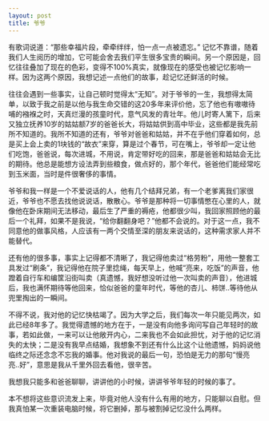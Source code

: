 ```yaml
---
layout: post
title: 爷爷
---
```

有歌词说道：“那些幸福片段，牵牵绊绊，怕一点一点被遗忘。” 记忆不靠谱，随着我们人生阅历的增加，它可能会舍去我们平生很多宝贵的瞬间。另一个原因是，回忆往往叠加了现在的色彩，变得不100%真实，就像现在的感受也被记忆影响一样。因为这两个原因，我想记述一点他们的故事，趁记忆还鲜活的时候。  

往往会遇到一些事实，让自己顿时觉得太“无知”。对于爷爷的一生，我想得太简单，以致于我之前是以他与我生命交错的这20多年来评价他，忘了他也有嗷嗷待哺的襁褓之时，天真烂漫的孩童时代，意气风发的青壮年。他儿时寄人篱下，后来又独立抚养10岁的姑姑额7岁的爸爸长大，将姑姑供到高中毕业，这些都是我先前所不知道的。我所不知道的还有，爷爷对爸爸和姑姑，并不在乎他们穿着如何，总是买上会上卖的1块钱的“故衣”来穿，算是过个春节，可在嘴上，爷爷却一定让他们吃饱，爸爸说，每次进城，不用说，肯定带好吃的回来，那是爸爸和姑姑会无比的期待。他总是能想方设法弄到些粮食，做点好的，那个年代，爸爸他们能经常吃到玉米面，当时是件很奢侈的事情。  

爷爷和我一样是一个不爱说话的人，他有几个结拜兄弟，有一个老爹离我们家很近，爷爷也不愿去找他说说话，散散心。爷爷是那种将一切事情憋在心里的人，就像他在卧床期间无法移动，最后生了严重的褥疮，他都很少叫，我回家照顾他的最后一个礼拜，如果不是我说，“给你翻翻身吧？”他都不会说的。对于这一点，我不同意他的做事风格，人应该有一两个交情至深的朋友来说话的，这种需求家人并不能替代。  

还有他的很多事，事实上记得都不清晰了，我记得他卖过“格劳粉”，用他一整套工具发过“刷条”，我记得他在院子里捻绳，每天早上，他喊“亮来，吃饭”的声音，他蹬着自行车和编筐沿街叫卖（真遗憾，我好想没听过他一次叫卖的声音），他进城后，我也满怀期待等他回来，恰似爸爸的童年时代，等他的杏儿、柿饼..等待他从兜里掏出的一瞬间。  

不得不说，我对他的记忆快枯竭了。因为大学之后，我们每次一年只能见两次，如此已经8年多了。我觉得遗憾的地方在于，一是没有向他多询问写自己年轻时的故事，若如此做，一来可以让他敞开内心，二来我也不会如此担忧，对于他的记忆消失的太快；二是没有我早点结婚，我想象不到还有什么比这个让他遗憾，妈妈说他临终之际还念念不忘我的婚事。他对我说的最后一句，恐怕是无力的那句“慢亮亮..好”，意思是我从千里外回去看他，很辛苦。  

我想我只能多和爸爸聊聊，讲讲他的小时候，讲讲爷爷年轻的时候的事了。  

本不想将这些意识流发上来，毕竟对他人没有什么有用的地方，只能聊以自慰。但我真怕某一次重装电脑时候，将它删掉，那与被割掉记忆没什么两样。